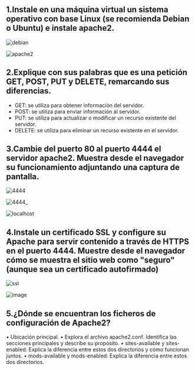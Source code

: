 ## 1.Instale en una máquina virtual un sistema operativo con base Linux (se recomienda Debian o Ubuntu) e instale apache2.

![debian](https://github.com/DRodriguezArenas/despliegue-de-aplicaciones-web/assets/144775859/440f31ec-c96e-4cde-a3fc-796a34871087)


![apache2](https://github.com/DRodriguezArenas/despliegue-de-aplicaciones-web/assets/144775859/f698ff42-d477-4f37-9548-c8d3a48ad125)


## 2.Explique con sus palabras que es una petición GET, POST, PUT y DELETE, remarcando sus diferencias. 

- GET: se utiliza para obtener información del servidor.
- POST: se utiliza para enviar información al servidor.
- PUT: se utiliza para actualizar o modificar un recurso existente del servidor.
- DELETE: se utiliza para eliminar un recurso existente en el servidor.


## 3.Cambie del puerto 80 al puerto 4444 el servidor apache2. Muestra desde el navegador su funcionamiento adjuntando una captura de pantalla. 

![4444](https://github.com/DRodriguezArenas/despliegue-de-aplicaciones-web/assets/144775859/fef380af-d8bc-4f0c-98eb-d98d4510d2f6)

![4444_](https://github.com/DRodriguezArenas/despliegue-de-aplicaciones-web/assets/144775859/879f95b5-bb94-4c92-921d-9ef1eb7d9d31)

![localhost](https://github.com/DRodriguezArenas/despliegue-de-aplicaciones-web/assets/144775859/52b33705-de53-49d3-9206-27d064941ed8)



## 4.Instale un certificado SSL y configure su Apache para servir contenido a través de HTTPS en el puerto 4444. Muestre desde el navegador cómo se muestra el sitio web como "seguro" (aunque sea un certificado autofirmado)

![ssl](https://github.com/DRodriguezArenas/despliegue-de-aplicaciones-web/assets/144775859/5a5d8783-5b71-4267-a07d-2ef80341a0c6)

![image](https://github.com/DRodriguezArenas/despliegue-de-aplicaciones-web/assets/144775859/04d5018b-0a4f-4e13-b5e5-7960f8a03000)

##  5.¿Dónde se encuentran los ficheros de configuración de Apache2?

• Ubicación principal.
• Explora el archivo apache2.conf. Identifica las secciones principales y describe
su propósito.
• sites-available y sites-enabled: Explica la diferencia entre estos dos directorios
y cómo funcionan juntos.
• mods-available y mods-enabled: Explica la diferencia entre estos dos
directorios.

